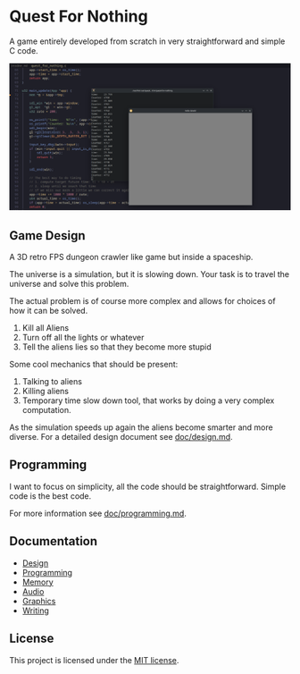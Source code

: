 <!-- Copyright (c) 2023 - Tom Smeets <tom@tsmeets.nl> -->
<!-- README.md - Quick introduction to this project -->
# Quest For Nothing

A game entirely developed from scratch in very straightforward and simple C code.

![](doc/screenshot.png)

## Game Design
A 3D retro FPS dungeon crawler like game but inside a spaceship.

The universe is a simulation, but it is slowing down.
Your task is to travel the universe and solve this problem.

The actual problem is of course more complex and allows for choices of how it can be solved.
1. Kill all Aliens
2. Turn off all the lights or whatever
3. Tell the aliens lies so that they become more stupid

Some cool mechanics that should be present:
1. Talking to aliens
2. Killing aliens
3. Temporary time slow down tool, that works by doing a very complex computation.

As the simulation speeds up again the aliens become smarter and more diverse.
For a detailed design document see [doc/design.md](doc/design.md).

## Programming
I want to focus on simplicity, all the code should be straightforward.
Simple code is the best code.

For more information see [doc/programming.md](doc/programming.md).

## Documentation
- [Design](doc/design.md)
- [Programming](doc/programming.md)
- [Memory](doc/memory.md)
- [Audio](doc/audio.md)
- [Graphics](doc/graphics.md)
- [Writing](doc/writing.md)

## License
This project is licensed under the [MIT license](LICENSE.txt).

